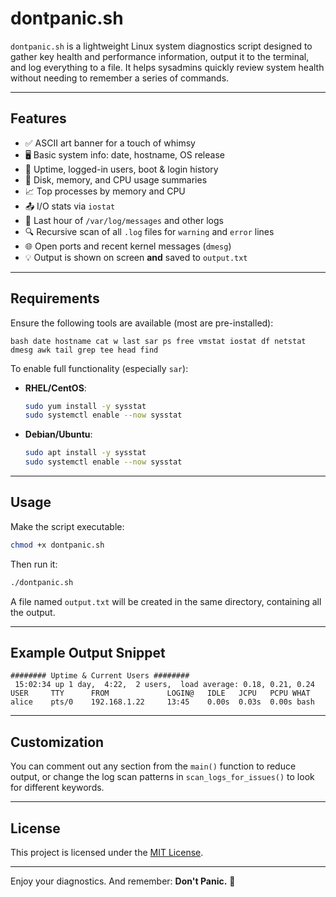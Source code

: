 # dontpanic.sh

`dontpanic.sh` is a lightweight Linux system diagnostics script designed to gather key health and performance information, output it to the terminal, and log everything to a file. It helps sysadmins quickly review system health without needing to remember a series of commands.

---

## Features

* ✅ ASCII art banner for a touch of whimsy
* 🖥  Basic system info: date, hostname, OS release
* 👥  Uptime, logged-in users, boot & login history
* 💾 Disk, memory, and CPU usage summaries
* 📈 Top processes by memory and CPU
* 📤 I/O stats via `iostat`
* 📄 Last hour of `/var/log/messages` and other logs
* 🔍 Recursive scan of all `.log` files for `warning` and `error` lines
* 🌐 Open ports and recent kernel messages (`dmesg`)
* 💡 Output is shown on screen **and** saved to `output.txt`

---

## Requirements

Ensure the following tools are available (most are pre-installed):

```
bash date hostname cat w last sar ps free vmstat iostat df netstat dmesg awk tail grep tee head find
```

To enable full functionality (especially `sar`):

* **RHEL/CentOS**:

  ```bash
  sudo yum install -y sysstat
  sudo systemctl enable --now sysstat
  ```
* **Debian/Ubuntu**:

  ```bash
  sudo apt install -y sysstat
  sudo systemctl enable --now sysstat
  ```

---

## Usage

Make the script executable:

```bash
chmod +x dontpanic.sh
```

Then run it:

```bash
./dontpanic.sh
```

A file named `output.txt` will be created in the same directory, containing all the output.

---

## Example Output Snippet

```text
######## Uptime & Current Users ########
 15:02:34 up 1 day,  4:22,  2 users,  load average: 0.18, 0.21, 0.24
USER     TTY      FROM             LOGIN@   IDLE   JCPU   PCPU WHAT
alice    pts/0    192.168.1.22     13:45    0.00s  0.03s  0.00s bash
```

---

## Customization

You can comment out any section from the `main()` function to reduce output, or change the log scan patterns in `scan_logs_for_issues()` to look for different keywords.

---

## License

This project is licensed under the [MIT License](https://opensource.org/licenses/MIT).

---

Enjoy your diagnostics. And remember: **Don't Panic.** 🌌
